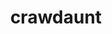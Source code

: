 ---
id: 342
title: crawdaunt
types: [water,dark]
image: https://raw.githubusercontent.com/PokeAPI/sprites/master/sprites/pokemon/342.png
---